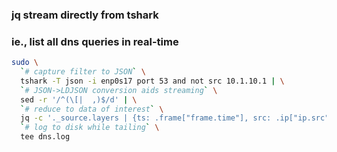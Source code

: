 ### jq stream directly from tshark
### ie., list all dns queries in real-time

```bash
sudo \
  `# capture filter to JSON` \
  tshark -T json -i enp0s17 port 53 and not src 10.1.10.1 | \
  `# JSON->LDJSON conversion aids streaming` \
  sed -r '/^(\[|  ,)$/d' | \
  `# reduce to data of interest` \
  jq -c '._source.layers | {ts: .frame["frame.time"], src: .ip["ip.src"], dns: .dns.Queries | map(.["dns.qry.name"]) }' | \
  `# log to disk while tailing` \
  tee dns.log
```
